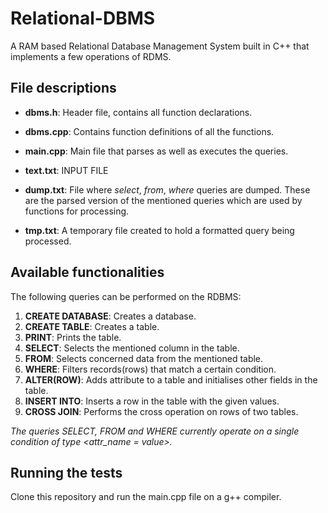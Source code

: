 # Relational-DBMS
A RAM based Relational Database Management System built in C++ that implements a few operations of RDMS.
## File descriptions
  * **dbms.h**: Header file, contains all function declarations.
  
  * **dbms.cpp**: Contains function definitions of all the functions.
  
  * **main.cpp**: Main file that parses as well as executes the queries.
  
  * **text.txt**: INPUT FILE
  
  * **dump.txt**: File where *select*, *from*, *where* queries are dumped. These are the parsed version of the mentioned queries which are used by functions for processing.
  
  * **tmp.txt**: A temporary file created to hold a formatted query being processed.
  
## Available functionalities
The following queries can be performed on the RDBMS:
1. **CREATE DATABASE**: Creates a database.
2. **CREATE TABLE**: Creates a table.
3. **PRINT**: Prints the table.
4. **SELECT**: Selects the mentioned column in the table.
5. **FROM**: Selects concerned data from the mentioned table.
6. **WHERE**: Filters records(rows) that match a certain condition.
7. **ALTER(ROW)**: Adds attribute to a table and initialises other fields in the table.
8. **INSERT INTO**: Inserts a row in the table with the given values.
9. **CROSS JOIN**: Performs the cross operation on rows of two tables.

*The queries SELECT, FROM and WHERE currently operate on a single condition of type *<attr_name = value>.**

## Running the tests
Clone this repository and run the main.cpp file on a g++ compiler.

